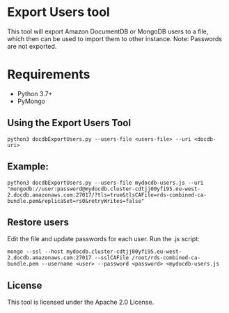 # Export Users tool

This tool will export Amazon DocumentDB or MongoDB users to a file, which then can be used to import them to other instance. Note: Passwords are not exported.

# Requirements
 - Python 3.7+
 - PyMongo

## Using the Export Users Tool
`python3 docdbExportUsers.py --users-file <users-file> --uri <docdb-uri>`

## Example:
`python3 docdbExportUsers.py --users-file mydocdb-users.js --uri "mongodb://user:password@mydocdb.cluster-cdtjj00yfi95.eu-west-2.docdb.amazonaws.com:27017/?tls=true&tlsCAFile=rds-combined-ca-bundle.pem&replicaSet=rs0&retryWrites=false"`

## Restore users
Edit the file and update passwords for each user. Run the .js script:

`mongo --ssl --host mydocdb.cluster-cdtjj00yfi95.eu-west-2.docdb.amazonaws.com:27017 --sslCAFile /root/rds-combined-ca-bundle.pem --username <user> --password <password> <mydocdb-users.js`

## License
This tool is licensed under the Apache 2.0 License.
